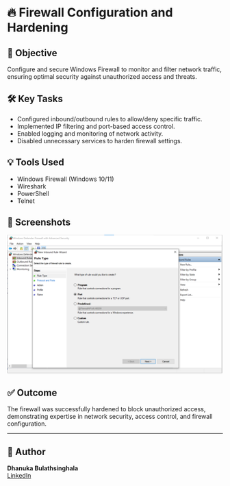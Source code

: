 # 🔥 Firewall Configuration and Hardening

## 🎯 Objective
Configure and secure Windows Firewall to monitor and filter network traffic, ensuring optimal security against unauthorized access and threats.

## 🛠️ Key Tasks
- Configured inbound/outbound rules to allow/deny specific traffic.
- Implemented IP filtering and port-based access control.
- Enabled logging and monitoring of network activity.
- Disabled unnecessary services to harden firewall settings.

## 💡 Tools Used
- Windows Firewall (Windows 10/11)
- Wireshark
- PowerShell
- Telnet

## 📸 Screenshots
![Image](Screenshot1.png)


## ✅ Outcome
The firewall was successfully hardened to block unauthorized access, demonstrating expertise in network security, access control, and firewall configuration.

---

## 📎 Author
**Dhanuka Bulathsinghala**  
[LinkedIn]([https://www.linkedin.com/in/YOUR_USERNAME](https://www.linkedin.com/in/dhanuka-bulathsinghala-a67022105/))  
